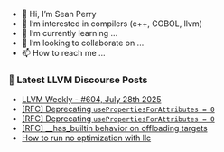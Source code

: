 - 👋 Hi, I’m Sean Perry
- 👀 I’m interested in compilers (c++, COBOL, llvm)
- 🌱 I’m currently learning ...
- 💞️ I’m looking to collaborate on ...
- 📫 How to reach me ...

<!---
s66perry/s66perry is a ✨ special ✨ repository because its `README.md` (this file) appears on your GitHub profile.
You can click the Preview link to take a look at your changes.
--->
### 📕 Latest LLVM Discourse Posts

<!-- DISCOURSE-LLVM:START -->
- [LLVM Weekly - #604, July 28th 2025](https://discourse.llvm.org/t/llvm-weekly-604-july-28th-2025/87585#post_1)
- [[RFC] Deprecating `usePropertiesForAttributes = 0`](https://discourse.llvm.org/t/rfc-deprecating-usepropertiesforattributes-0/87536#post_3)
- [[RFC] Deprecating `usePropertiesForAttributes = 0`](https://discourse.llvm.org/t/rfc-deprecating-usepropertiesforattributes-0/87536#post_2)
- [[RFC] __has_builtin behavior on offloading targets](https://discourse.llvm.org/t/rfc-has-builtin-behavior-on-offloading-targets/84964?page=2#post_21)
- [How to run no optimization with llc](https://discourse.llvm.org/t/how-to-run-no-optimization-with-llc/87552#post_4)
<!-- DISCOURSE-LLVM:END -->

